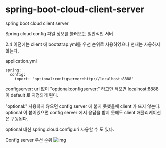 # spring-boot-cloud-client-server
spring boot cloud client server

Spring cloud config 파일 정보를 불러오는 일반적인 서버



2.4 이전에는 client 에 bootstrap.yml를 우선 순위로 사용하였으나 현재는 사용하지 않는다.

application.yml

```
spring:
  config:
    import: "optional:configserver:http://localhost:8888"
```    

configserver: url 없이 "optional:configserver:" 라고만 적으면 localhost:8888 이 default 로 지정되게 된다.

 "optional:" 사용하지 않으면 config server 에 붙지 못했을때 client 가 뜨지 않는다. optional 이 붙어있으면 config server 에서 응답을 받지 못해도 client 애플리케이션은 구동된다. 
 

optional 대신 spring.cloud.config.uri 사용할 수 도 있다.

Config server 우선 순위
![img](https://user-images.githubusercontent.com/51283645/144939704-cb032860-17b6-4379-8523-2698f7d75f34.png)
